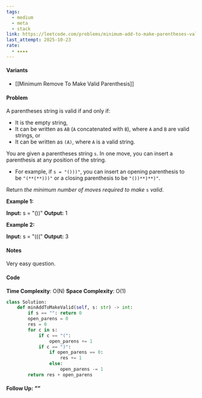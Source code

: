 ```yaml
---
tags:
  - medium
  - meta
  - stack
link: https://leetcode.com/problems/minimum-add-to-make-parentheses-valid/description/?envType=company&envId=facebook&favoriteSlug=facebook-thirty-days
last_attempt: 2025-10-23
rate:
  - ★★★★
---
```

#### Variants
- [[Minimum Remove To Make Valid Parenthesis]]

#### Problem
A parentheses string is valid if and only if:

- It is the empty string,
- It can be written as `AB` (`A` concatenated with `B`), where `A` and `B` are valid strings, or
- It can be written as `(A)`, where `A` is a valid string.

You are given a parentheses string `s`. In one move, you can insert a parenthesis at any position of the string.

- For example, if `s = "()))"`, you can insert an opening parenthesis to be `"(**(**)))"` or a closing parenthesis to be `"())**)**)"`.

Return _the minimum number of moves required to make_ `s` _valid_.

**Example 1:**

**Input:** s = "())"
**Output:** 1

**Example 2:**

**Input:** s = "((("
**Output:** 3

#### Notes
Very easy question.

#### Code
**Time Complexity**: O(N)
**Space Complexity**: O(1)

```python
class Solution:
    def minAddToMakeValid(self, s: str) -> int:
        if s == "": return 0
        open_parens = 0
        res = 0
        for c in s:
            if c == "(":
                open_parens += 1
            if c == ")":
                if open_parens == 0:
                    res += 1
                else:
                    open_parens -= 1
        return res + open_parens
```


#### Follow Up: *""*

```python

```